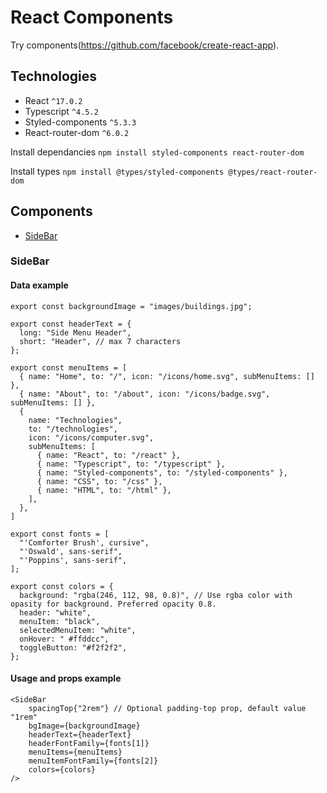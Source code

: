 # React Components

Try components(https://github.com/facebook/create-react-app).

## Technologies

- React `^17.0.2`
- Typescript `^4.5.2`
- Styled-components `^5.3.3`
- React-router-dom `^6.0.2`

Install dependancies
`npm install styled-components react-router-dom`

Install types
`npm install @types/styled-components @types/react-router-dom`

## Components

- [SideBar](#sidebar)

### SideBar

#### Data example

```
export const backgroundImage = "images/buildings.jpg";

export const headerText = {
  long: "Side Menu Header",
  short: "Header", // max 7 characters
};

export const menuItems = [
  { name: "Home", to: "/", icon: "/icons/home.svg", subMenuItems: [] },
  { name: "About", to: "/about", icon: "/icons/badge.svg", subMenuItems: [] },
  {
    name: "Technologies",
    to: "/technologies",
    icon: "/icons/computer.svg",
    subMenuItems: [
      { name: "React", to: "/react" },
      { name: "Typescript", to: "/typescript" },
      { name: "Styled-components", to: "/styled-components" },
      { name: "CSS", to: "/css" },
      { name: "HTML", to: "/html" },
    ],
  },
]

export const fonts = [
  "'Comforter Brush', cursive",
  "'Oswald', sans-serif",
  "'Poppins', sans-serif",
];

export const colors = {
  background: "rgba(246, 112, 98, 0.8)", // Use rgba color with opasity for background. Preferred opacity 0.8.
  header: "white",
  menuItem: "black",
  selectedMenuItem: "white",
  onHover: " #ffddcc",
  toggleButton: "#f2f2f2",
};

```

#### Usage and props example

```
<SideBar
    spacingTop{"2rem"} // Optional padding-top prop, default value "1rem"
    bgImage={backgroundImage}
    headerText={headerText}
    headerFontFamily={fonts[1]}
    menuItems={menuItems}
    menuItemFontFamily={fonts[2]}
    colors={colors}
/>
```
